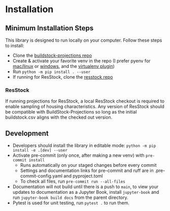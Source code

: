 # Installation

## Minimum Installation Steps
This library is designed to run locally on your computer. Follow these steps to install:
- Clone the [buildstock-projections repo](https://github.com/NREL/buildstock-projections)
- Create & activate your favorite venv in the repo (I prefer pyenv for [mac/linux](https://github.com/pyenv/pyenv#installation) or [windows](https://github.com/pyenv-win/pyenv-win#installation), and the [virtualenv plugin](https://github.com/pyenv/pyenv-virtualenv))
- Run `python -m pip install . --user`
- If running for ResStock, clone the [resstock repo](https://github.com/NREL/resstock)

### ResStock
If running projections for ResStock, a local ResStock checkout is required to enable sampling of housing characteristics. Any version of ResStock should be compatible with BuildStock-Projections so long as the initial buildstock.csv aligns with the checked out version.

## Development
- Developers should install the library in editable mode: `python -m pip install -e .[dev] --user` 
- Activate pre-commit (only once, after making a new venv) with `pre-commit install`
  - Runs automatically on your staged changes before every commit
  - Settings and documentation links for pre-commit and ruff are in .pre-commit-config.yaml and pyproject.toml
  - To check all files, run `pre-commit run --all-files`
- Documentation will not build until there is a push to `main`, to view your updates to documentation as a Jupyter Book, install `jupyter-book` and run `jupyter-book build docs` from the parent directory.
- Pytest is used for unit testing, run `pytest .` to run them.